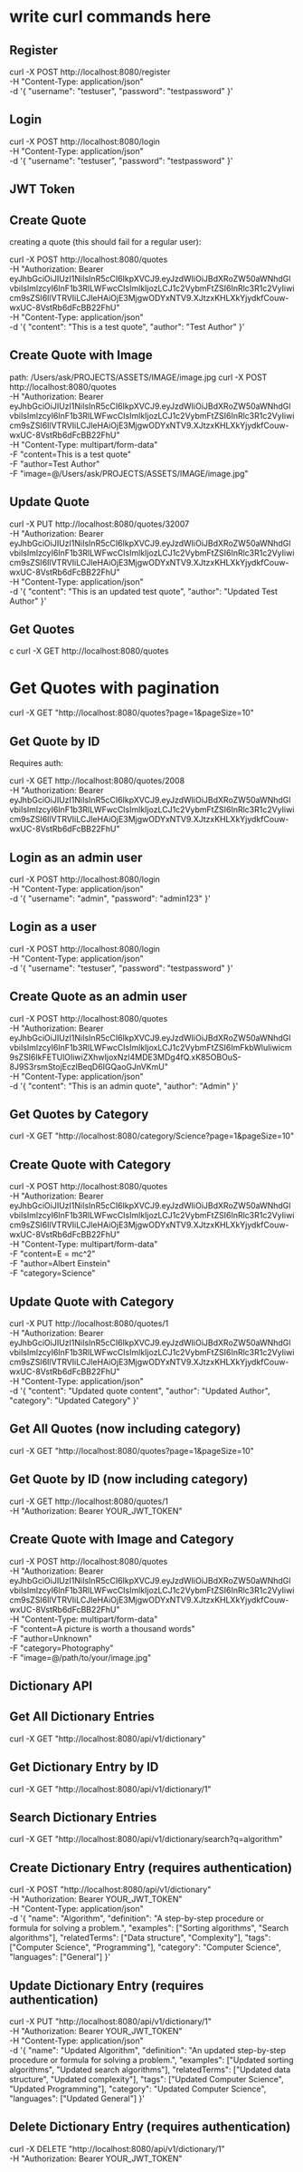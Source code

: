 # write curl commands here

## Register

curl -X POST http://localhost:8080/register \
 -H "Content-Type: application/json" \
 -d '{
"username": "testuser",
"password": "testpassword"
}'

## Login

curl -X POST http://localhost:8080/login \
 -H "Content-Type: application/json" \
 -d '{
"username": "testuser",
"password": "testpassword"
}'

## JWT Token

## Create Quote

creating a quote (this should fail for a regular user):

curl -X POST http://localhost:8080/quotes \
-H "Authorization: Bearer eyJhbGciOiJIUzI1NiIsInR5cCI6IkpXVCJ9.eyJzdWIiOiJBdXRoZW50aWNhdGlvbiIsImlzcyI6InF1b3RlLWFwcCIsImlkIjozLCJ1c2VybmFtZSI6InRlc3R1c2VyIiwicm9sZSI6IlVTRVIiLCJleHAiOjE3MjgwODYxNTV9.XJtzxKHLXkYjydkfCouw-wxUC-8VstRb6dFcBB22FhU" \
-H "Content-Type: application/json" \
-d '{
"content": "This is a test quote",
"author": "Test Author"
}'

## Create Quote with Image
path: /Users/ask/PROJECTS/ASSETS/IMAGE/image.jpg
curl -X POST http://localhost:8080/quotes \
-H "Authorization: Bearer eyJhbGciOiJIUzI1NiIsInR5cCI6IkpXVCJ9.eyJzdWIiOiJBdXRoZW50aWNhdGlvbiIsImlzcyI6InF1b3RlLWFwcCIsImlkIjozLCJ1c2VybmFtZSI6InRlc3R1c2VyIiwicm9sZSI6IlVTRVIiLCJleHAiOjE3MjgwODYxNTV9.XJtzxKHLXkYjydkfCouw-wxUC-8VstRb6dFcBB22FhU" \
-H "Content-Type: multipart/form-data" \
-F "content=This is a test quote" \
-F "author=Test Author" \
-F "image=@/Users/ask/PROJECTS/ASSETS/IMAGE/image.jpg"

## Update Quote

curl -X PUT http://localhost:8080/quotes/32007 \
-H "Authorization: Bearer eyJhbGciOiJIUzI1NiIsInR5cCI6IkpXVCJ9.eyJzdWIiOiJBdXRoZW50aWNhdGlvbiIsImlzcyI6InF1b3RlLWFwcCIsImlkIjozLCJ1c2VybmFtZSI6InRlc3R1c2VyIiwicm9sZSI6IlVTRVIiLCJleHAiOjE3MjgwODYxNTV9.XJtzxKHLXkYjydkfCouw-wxUC-8VstRb6dFcBB22FhU" \
-H "Content-Type: application/json" \
-d '{
"content": "This is an updated test quote",
"author": "Updated Test Author"
}'

## Get Quotes
c
curl -X GET http://localhost:8080/quotes

# Get Quotes with pagination

curl -X GET "http://localhost:8080/quotes?page=1&pageSize=10"

## Get Quote by ID

Requires auth:

curl -X GET http://localhost:8080/quotes/2008 \
-H "Authorization: Bearer eyJhbGciOiJIUzI1NiIsInR5cCI6IkpXVCJ9.eyJzdWIiOiJBdXRoZW50aWNhdGlvbiIsImlzcyI6InF1b3RlLWFwcCIsImlkIjozLCJ1c2VybmFtZSI6InRlc3R1c2VyIiwicm9sZSI6IlVTRVIiLCJleHAiOjE3MjgwODYxNTV9.XJtzxKHLXkYjydkfCouw-wxUC-8VstRb6dFcBB22FhU"

## Login as an admin user

curl -X POST http://localhost:8080/login \
 -H "Content-Type: application/json" \
 -d '{
"username": "admin",
"password": "admin123"
}'

## Login as a user

curl -X POST http://localhost:8080/login \
 -H "Content-Type: application/json" \
 -d '{
"username": "testuser",
"password": "testpassword"
}'

## Create Quote as an admin user

curl -X POST http://localhost:8080/quotes \
-H "Authorization: Bearer eyJhbGciOiJIUzI1NiIsInR5cCI6IkpXVCJ9.eyJzdWIiOiJBdXRoZW50aWNhdGlvbiIsImlzcyI6InF1b3RlLWFwcCIsImlkIjoxLCJ1c2VybmFtZSI6ImFkbWluIiwicm9sZSI6IkFETUlOIiwiZXhwIjoxNzI4MDE3MDg4fQ.xK85OBOuS-8J9S3rsmStojEczlBeqD6IGQaoGJnVKmU" \
-H "Content-Type: application/json" \
-d '{
"content": "This is an admin quote",
"author": "Admin"
}'

## Get Quotes by Category

curl -X GET "http://localhost:8080/category/Science?page=1&pageSize=10"

## Create Quote with Category

curl -X POST http://localhost:8080/quotes \
-H "Authorization: Bearer eyJhbGciOiJIUzI1NiIsInR5cCI6IkpXVCJ9.eyJzdWIiOiJBdXRoZW50aWNhdGlvbiIsImlzcyI6InF1b3RlLWFwcCIsImlkIjozLCJ1c2VybmFtZSI6InRlc3R1c2VyIiwicm9sZSI6IlVTRVIiLCJleHAiOjE3MjgwODYxNTV9.XJtzxKHLXkYjydkfCouw-wxUC-8VstRb6dFcBB22FhU" \
-H "Content-Type: multipart/form-data" \
-F "content=E = mc^2" \
-F "author=Albert Einstein" \
-F "category=Science"

## Update Quote with Category

curl -X PUT http://localhost:8080/quotes/1 \
-H "Authorization: Bearer eyJhbGciOiJIUzI1NiIsInR5cCI6IkpXVCJ9.eyJzdWIiOiJBdXRoZW50aWNhdGlvbiIsImlzcyI6InF1b3RlLWFwcCIsImlkIjozLCJ1c2VybmFtZSI6InRlc3R1c2VyIiwicm9sZSI6IlVTRVIiLCJleHAiOjE3MjgwODYxNTV9.XJtzxKHLXkYjydkfCouw-wxUC-8VstRb6dFcBB22FhU" \
-H "Content-Type: application/json" \
-d '{
"content": "Updated quote content",
"author": "Updated Author",
"category": "Updated Category"
}'

## Get All Quotes (now including category)

curl -X GET "http://localhost:8080/quotes?page=1&pageSize=10"

## Get Quote by ID (now including category)

curl -X GET http://localhost:8080/quotes/1 \
-H "Authorization: Bearer YOUR_JWT_TOKEN"

## Create Quote with Image and Category

curl -X POST http://localhost:8080/quotes \
-H "Authorization: Bearer eyJhbGciOiJIUzI1NiIsInR5cCI6IkpXVCJ9.eyJzdWIiOiJBdXRoZW50aWNhdGlvbiIsImlzcyI6InF1b3RlLWFwcCIsImlkIjozLCJ1c2VybmFtZSI6InRlc3R1c2VyIiwicm9sZSI6IlVTRVIiLCJleHAiOjE3MjgwODYxNTV9.XJtzxKHLXkYjydkfCouw-wxUC-8VstRb6dFcBB22FhU" \
-H "Content-Type: multipart/form-data" \
-F "content=A picture is worth a thousand words" \
-F "author=Unknown" \
-F "category=Photography" \
-F "image=@/path/to/your/image.jpg"

## Dictionary API

## Get All Dictionary Entries

curl -X GET "http://localhost:8080/api/v1/dictionary"

## Get Dictionary Entry by ID

curl -X GET "http://localhost:8080/api/v1/dictionary/1"

## Search Dictionary Entries

curl -X GET "http://localhost:8080/api/v1/dictionary/search?q=algorithm"

## Create Dictionary Entry (requires authentication)

curl -X POST "http://localhost:8080/api/v1/dictionary" \
-H "Authorization: Bearer YOUR_JWT_TOKEN" \
-H "Content-Type: application/json" \
-d '{
  "name": "Algorithm",
  "definition": "A step-by-step procedure or formula for solving a problem.",
  "examples": ["Sorting algorithms", "Search algorithms"],
  "relatedTerms": ["Data structure", "Complexity"],
  "tags": ["Computer Science", "Programming"],
  "category": "Computer Science",
  "languages": ["General"]
}'

## Update Dictionary Entry (requires authentication)

curl -X PUT "http://localhost:8080/api/v1/dictionary/1" \
-H "Authorization: Bearer YOUR_JWT_TOKEN" \
-H "Content-Type: application/json" \
-d '{
  "name": "Updated Algorithm",
  "definition": "An updated step-by-step procedure or formula for solving a problem.",
  "examples": ["Updated sorting algorithms", "Updated search algorithms"],
  "relatedTerms": ["Updated data structure", "Updated complexity"],
  "tags": ["Updated Computer Science", "Updated Programming"],
  "category": "Updated Computer Science",
  "languages": ["Updated General"]
}'

## Delete Dictionary Entry (requires authentication)

curl -X DELETE "http://localhost:8080/api/v1/dictionary/1" \
-H "Authorization: Bearer YOUR_JWT_TOKEN"

